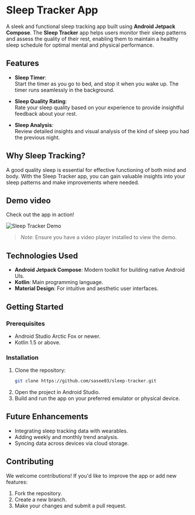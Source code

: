 # Sleep Tracker App  

A sleek and functional sleep tracking app built using **Android Jetpack Compose**. The **Sleep Tracker** app helps users monitor their sleep patterns and assess the quality of their rest, enabling them to maintain a healthy sleep schedule for optimal mental and physical performance.

## Features  

- **Sleep Timer**:  
  Start the timer as you go to bed, and stop it when you wake up. The timer runs seamlessly in the background.  

- **Sleep Quality Rating**:  
  Rate your sleep quality based on your experience to provide insightful feedback about your rest.  

- **Sleep Analysis**:  
  Review detailed insights and visual analysis of the kind of sleep you had the previous night.  

## Why Sleep Tracking?  

A good quality sleep is essential for effective functioning of both mind and body. With the Sleep Tracker app, you can gain valuable insights into your sleep patterns and make improvements where needed.

## Demo  video 

Check out the app in action!  

![Sleep Tracker Demo]((https://drive.google.com/file/d/1F8exLDCpOQg5LgFN84CJbQEWfBnF55mc/view?usp=drive_link))

> *Note*: Ensure you have a video player installed to view the demo.

## Technologies Used  

- **Android Jetpack Compose**: Modern toolkit for building native Android UIs.  
- **Kotlin**: Main programming language.  
- **Material Design**: For intuitive and aesthetic user interfaces.

## Getting Started  

### Prerequisites  

- Android Studio Arctic Fox or newer.  
- Kotlin 1.5 or above.  

### Installation  

1. Clone the repository:  
   ```bash
   git clone https://github.com/sasee03/sleep-tracker.git
   ```
2. Open the project in Android Studio.  
3. Build and run the app on your preferred emulator or physical device.  

## Future Enhancements  

- Integrating sleep tracking data with wearables.  
- Adding weekly and monthly trend analysis.  
- Syncing data across devices via cloud storage.  

## Contributing  

We welcome contributions! If you'd like to improve the app or add new features:  

1. Fork the repository.  
2. Create a new branch.  
3. Make your changes and submit a pull request.  
